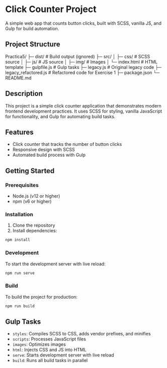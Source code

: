# Click Counter Project

A simple web app that counts button clicks, built with SCSS, vanilla JS, and Gulp for build automation.

## Project Structure

Practica5/
├─ dist/ # Build output (ignored)
├─ src/
│ ├─ css/ # SCSS source
│ ├─ js/ # JS source
│ ├─ img/ # Images
│ └─ index.html # HTML template
├─ gulpfile.js # Gulp tasks
├─ legacy.js # Original legacy code
├─ legacy_refactored.js # Refactored code for Exercise 1
├─ package.json
└─ README.md

## Description

This project is a simple click counter application that demonstrates modern frontend development practices. It uses SCSS for styling, vanilla JavaScript for functionality, and Gulp for automating build tasks.

## Features

- Click counter that tracks the number of button clicks
- Responsive design with SCSS
- Automated build process with Gulp

## Getting Started

### Prerequisites

- Node.js (v12 or higher)
- npm (v6 or higher)

### Installation

1. Clone the repository
2. Install dependencies: 
```bash
npm install
```

### Development

To start the development server with live reload: 
```bash
npm run serve
```


### Build

To build the project for production: 
```bash
npm run build
```


## Gulp Tasks

- `styles`: Compiles SCSS to CSS, adds vendor prefixes, and minifies
- `scripts`: Processes JavaScript files
- `images`: Optimizes images
- `html`: Injects CSS and JS into HTML
- `serve`: Starts development server with live reload
- `build`: Runs all build tasks in parallel
